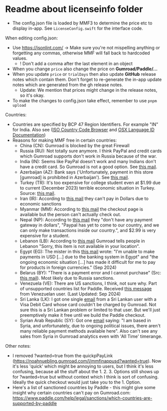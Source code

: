 # Readme about licenseinfo folder

- The config.json file is loaded by MMF3 to determine the price etc to display in-app. See `LicenseConfig.swift` for the interface code.

When editing config.json: 
- Use https://jsonlint.com/ -> Make sure you're not mispelling anything or forgetting any commas, otherwise MMF will fall back to hardcoded values.
  - ! Don't add a comma after the last element in an object
- When you change `price` also change the price on **Gumroad/Paddle/...**
- When you update `price` or `trialDays` then also update **GitHub** release notes which contain them. Don't forget to re-generate the in-app update notes which are generated from the gh release notes.
  - Update: We mention that prices might change in the release notes, so it's okay.
- To make the changes to config.json take effect, remember to use `pnpm upload`

Countries:
- Countries are specified by BCP 47 Region Identifiers. For example "IN" for India. Also see ([ISO Country Code Browser](https://www.iso.org/obp/ui/#search) and [OSX Language ID Documentation](https://developer.apple.com/library/archive/documentation/MacOSX/Conceptual/BPInternational/LanguageandLocaleIDs/LanguageandLocaleIDs.html))
- Reasons for making MMF free in certain countries:
  - China (CN): Gumroad is blocked by the great Firewall
  - Russia (RU): Not totally sure anymore. I think PayPal and credit cards which Gumroad supports don't work in Russia because of the war.
  - India (IN): Seems like PayPal doesn't work and many Indians don't have a credit card. So Gumroad is not a good option. See [this mail](message:<6F7DBCB6-CF25-4FA4-8EC1-B9ACA7DF414F@icloud.com>).
  - Azerbaijan (AZ): Bank says ('Unfortunately, payment in this store [gumroad] is prohibited in Azerbaijan'). See [this mail](message:<4656428B-A309-4306-AF73-BA8660B805A1@gmail.com>).
  - Turkey (TR): It's too expensive for college student even at $1.99 due to current (December 2023) terrible economic situation in Turkey. Source: [this mail](message:<5C18F7A2-8336-48B5-A458-D6A193CEFFAC@icloud.com>).
  - Iran (IR): According to [this mail](message:<CAHkB1paSesFmjY-AehsPuOUr5WfZACkXCxDuaWtqgdn4kKrcuw@mail.gmail.com>) they can't pay in Dollars due to economic sanctions
  - Myanmar (MM): According to [this mail](message:<0FD140DD-9672-4B29-BEA5-F3EEBAE0736A@gmail.com>) the checkout page is available but the person can't actually check out.
  - Nepal (NP): According to [this mail](message:<CAFf=ELgRHw0d0G10z-JbO7RpiVrkc8Ktjh0QoaFmAG6O2NVw-Q@mail.gmail.com>) they "don't have any payment gateway in dollars", "Paypal has yet to come to our country, and we can only make transactions inside our country.", and $2.99 is very expensive for a student.
  - Lebanon (LB): According to [this mail](message:<769F6BFC-D895-4DC3-8207-7CCDD51D7A18@icloud.com>) Gumroad tells people in Lebanon "Sorry, this item is not available in your location". 
  - Egypt (EG): The mister in this [this mail](message:<CABj_fxkd40BWQq5UwdfkVZu=qBsz6+Ova8QzWogasJLhVPACXw@mail.gmail.com>) wrote: "I'm unable to make payments in USD [...] due to the banking system in Egypt" and "the ongoing economic situation [...] has made it difficult for me to pay for products in foreign currencies." (Sep 2024)
  - Belarus (BY): "There is a payment error and I cannot purchase" (Src: [this mail](message:<02929B0E-719D-44D8-9A11-2B8D3F4A2B13@icloud.com>)). Most likely due to Russia sanctions.
  - Venezuela (VE): There are US sanctions, I think, not sure why. Part of unsupported countries list for Paddle. Received [this message](message:<GoC9yZV6u_WniGgCiCvc3uErhT1FseoKHFjXJFa4I3_5pCbm18q-QrwHtM1GJsW-pxwDMD5ZiBn7cSXeWxdrAK43vWC1TdX1p4qcT8Lc1GY=@proton.me>) from Venezuelan user. (Last Updated: Sep 2024)
  - Sri Lanka (LK): I got one single [email](message:<CACu8jAS3uoCB2v1VrNxRdz9ENvg3Tuu6eaq++R5twq_Q6u=Dxg@mail.gmail.com>) from a Sri Lankan user with a Visa Debit Card whose card couldn't be charged by Gumroad. Not sure this is a Sri Lankan problem or limited to that user. But we'll just preemptively make it free until we build the Paddle checkout.
  - Syrian Arab Republic (SY): Got one [email](message:<CANu2DJJ=3iM6_u+Ma5FSTc-Trd+-7-wuayOsyckW1YULU59Erg@mail.gmail.com>) saying: "I am based in Syria, and unfortunately, due to ongoing political issues, there aren't many reliable payment methods available here". Also can't see any sales from Syria in Gumroad analytics even with 'All Time' timerange.

Other notes:
- I removed ?wanted=true from the quickpPayLink (https://noahnuebling.gumroad.com/l/mmfinappusd?wanted=true). Now it's less 'quick' which might be annoying to users, but I think it's less confusing, because all the stuff about the 1. 2. 3. Options still shows up for ?wanted=true but without context which I think is sort of confusing. Ideally the quick checkout would just take you to the 1. Option.
- Here's a list of sanctioned countries by Paddle - this might give some insight why certain countries can't pay on Gumroad.com: https://www.paddle.com/help/legal/sanctions/which-countries-are-supported-by-paddle